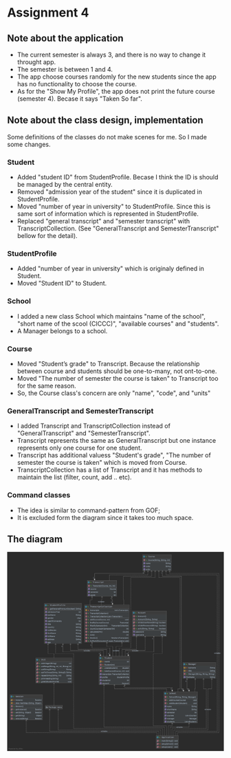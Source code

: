 # Assignment 4

## Note about the application

- The current semester is always 3, and there is no way to change it throught app.
- The semester is between 1 and 4.
- The app choose courses randomly for the new students since the app has no functionality to choose the course.
- As for the "Show My Profile", the app does not print the future course (semester 4). Becase it says "Taken So far".


## Note about the class design, implementation

Some definitions of the classes do not make scenes for me. So I made some changes.

### Student

- Added "student ID" from StudentProfile. Becase I think the ID is should be managed by the central entity.
- Removed "admission year of the student" since it is duplicated in StudentProfile.
- Moved "number of year in university" to StudentProfile. Since this is same sort of information which is represented in StudentProfile.
- Replaced "general transcript" and "semester transcript" with TranscriptCollection. (See "GeneralTranscript and SemesterTranscript" bellow for the detail).

### StudentProfile

- Added "number of year in university" which is originaly defined in Student.
- Moved "Student ID" to Student.

### School

- I added a new class School which maintains "name of the school", "short name of the scool (CICCC)", "available courses" and "students".
- A Manager belongs to a school.

### Course

- Moved "Student’s grade" to Transcript. Because the relationship between course and students should be one-to-many, not ont-to-one.
- Moved "The number of semester the course is taken" to Transcript too for the same reason.
- So, the Course class's concern are only "name", "code", and "units"

### GeneralTranscript and SemesterTranscript

- I added Transcript and TranscriptCollection instead of "GeneralTranscript" and "SemesterTranscript".
- Transcript represents the same as GeneralTranscript but one instance represents only one course for one student.
- Transcript has additional valuess "Student's grade", "The number of semester the course is taken" which is moved from Course.
- TranscriptCollection has a list of Transcript and it has methods to maintain the list (filter, count, add .. etc).

### Command classes

- The idea is similar to command-pattern from GOF;
- It is excluded form the diagram since it takes too much space.

## The diagram

![application diagram](./application-diagram.png)